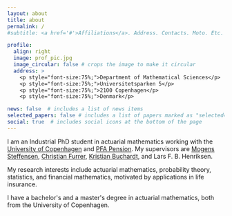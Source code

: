 ```yaml
---
layout: about
title: about
permalink: /
#subtitle: <a href='#'>Affiliations</a>. Address. Contacts. Moto. Etc.

profile:
  align: right
  image: prof_pic.jpg
  image_circular: false # crops the image to make it circular
  address: >
    <p style="font-size:75%;">Department of Mathematical Sciences</p>
    <p style="font-size:75%;">Universitetsparken 5</p>
    <p style="font-size:75%;">2100 Copenhagen</p>
    <p style="font-size:75%;">Denmark</p>

news: false  # includes a list of news items
selected_papers: false # includes a list of papers marked as "selected={true}"
social: true  # includes social icons at the bottom of the page
---
```


I am an Industrial PhD student in actuarial mathematics working with the [University of Copenhagen](https://www.math.ku.dk/english/) and [PFA Pension](https://pfa.dk/privat/). My supervisors are [Mogens Steffensen](https://sites.google.com/site/steffensenmogens/), [Christian Furrer](https://furrer.dk/christian/), [Kristian Buchardt](http://kristian.buchardt.net/), and Lars F. B. Henriksen.

My research interests include actuarial mathematics, probability theory, statistics, and financial mathematics, motivated by applications in life insurance. 

I have a bachelor's and a master's degree in actuarial mathematics, both from the University of Copenhagen.
